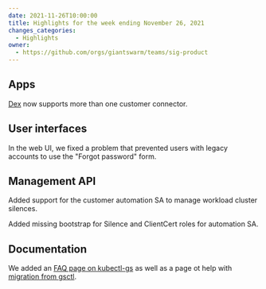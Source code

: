 ```yaml
---
date: 2021-11-26T10:00:00
title: Highlights for the week ending November 26, 2021
changes_categories:
  - Highlights
owner:
  - https://github.com/orgs/giantswarm/teams/sig-product
---
```


## Apps

[Dex](https://docs.giantswarm.io/changes/management-api/) now supports more than one customer connector.

## User interfaces

In the web UI, we fixed a problem that prevented users with legacy accounts to use the "Forgot password" form.

## Management API

Added support for the customer automation SA to manage workload cluster silences.

Added missing bootstrap for Silence and ClientCert roles for automation SA.

## Documentation

We added an [FAQ page on kubectl-gs](https://docs.giantswarm.io/ui-api/kubectl-gs/faq/) as well as a page ot help with [migration from gsctl](https://docs.giantswarm.io/ui-api/gsctl/migrate/).
